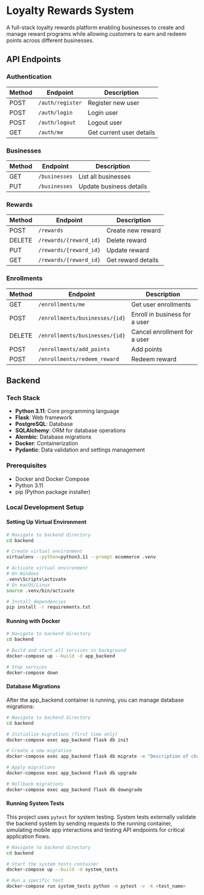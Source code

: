 # Loyalty Rewards System

A full-stack loyalty rewards platform enabling businesses to create and manage reward programs while allowing customers to earn and redeem points across different businesses.

## API Endpoints

### Authentication
| Method | Endpoint | Description |
|--------|----------|-------------|
| POST | `/auth/register` | Register new user |
| POST | `/auth/login` | Login user |
| POST | `/auth/logout` | Logout user |
| GET  | `/auth/me` | Get current user details |

### Businesses
| Method | Endpoint | Description |
|--------|----------|-------------|
| GET | `/businesses` | List all businesses |
| PUT | `/businesses` | Update business details |

### Rewards
| Method | Endpoint | Description |
|--------|----------|-------------|
| POST | `/rewards` | Create new reward |
| DELETE | `/rewards/{reward_id}` | Delete reward |
| PUT | `/rewards/{reward_id}` | Update reward |
| GET | `/rewards/{reward_id}` | Get reward details |

### Enrollments
| Method | Endpoint | Description |
|--------|----------|-------------|
| GET | `/enrollments/me` | Get user enrollments |
| POST | `/enrollments/businesses/{id}` | Enroll in business for a user |
| DELETE | `/enrollments/businesses/{id}` | Cancel enrollment for a user |
| POST | `/enrollments/add_points` | Add points |
| POST | `/enrollments/redeem_reward` | Redeem reward |

## Backend

### Tech Stack
- **Python 3.11**: Core programming language
- **Flask**: Web framework
- **PostgreSQL**: Database
- **SQLAlchemy**: ORM for database operations
- **Alembic**: Database migrations
- **Docker**: Containerization
- **Pydantic**: Data validation and settings management

### Prerequisites
- Docker and Docker Compose
- Python 3.11
- pip (Python package installer)

### Local Development Setup

#### Setting Up Virtual Environment
```bash
# Navigate to backend directory
cd backend

# Create virtual environment
virtualenv --python=python3.11 --prompt ecommerce .venv

# Activate virtual environment
# On Windows
.venv\Scripts\activate
# On macOS/Linux
source .venv/bin/activate

# Install dependencies
pip install -r requirements.txt
```

#### Running with Docker
```bash
# Navigate to backend directory
cd backend

# Build and start all services in background
docker-compose up --build -d app_backend

# Stop services
docker-compose down
```

#### Database Migrations
After the app_backend container is running, you can manage database migrations:

```bash
# Navigate to backend directory
cd backend

# Initialize migrations (first time only)
docker-compose exec app_backend flask db init

# Create a new migration
docker-compose exec app_backend flask db migrate -m "Description of changes"

# Apply migrations
docker-compose exec app_backend flask db upgrade

# Rollback migrations
docker-compose exec app_backend flask db downgrade
```

#### Running System Tests
This project uses `pytest` for system testing. System tests externally validate the backend system by sending requests to the running container, simulating mobile app interactions and testing API endpoints for critical application flows.

```bash
# Navigate to backend directory
cd backend

# Start the system tests container
docker-compose up --build -d system_tests

# Run a specific test
docker-compose run system_tests python -m pytest -v -k <test_name>
```
